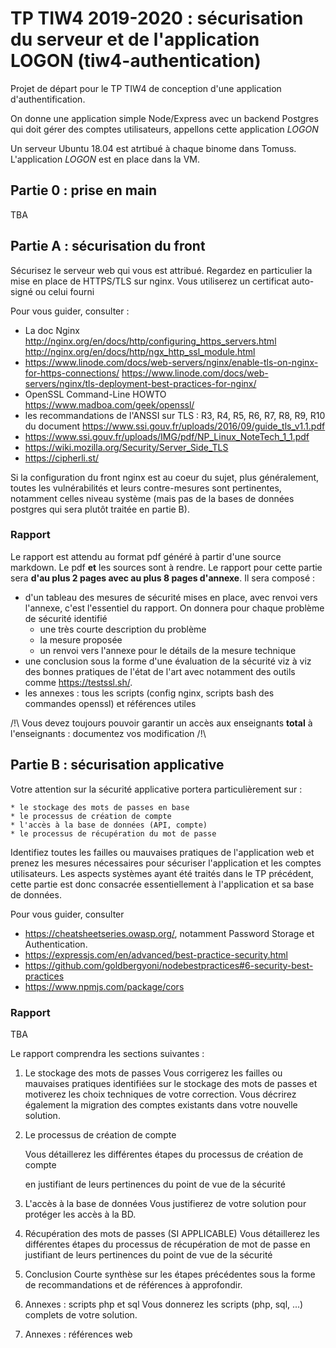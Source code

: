 TP TIW4 2019-2020 : sécurisation du serveur et de l'application LOGON (tiw4-authentication)
===========================================================================================

Projet de départ pour le TP TIW4 de conception d'une application d'authentification.

On donne une application simple Node/Express avec un backend Postgres qui doit gérer des comptes utilisateurs, appellons cette application _LOGON_


Un serveur Ubuntu 18.04 est atrtibué à chaque binome dans Tomuss. L'application _LOGON_ est en place dans la VM.

Partie 0 : prise en main
--------------------------------

TBA


Partie A : sécurisation du front
--------------------------------

Sécurisez le serveur web qui vous est attribué. Regardez en particulier la mise en place de HTTPS/TLS sur nginx.
Vous utiliserez un certificat auto-signé ou celui fourni

Pour vous guider, consulter :
 
 - La doc Nginx <http://nginx.org/en/docs/http/configuring_https_servers.html> <http://nginx.org/en/docs/http/ngx_http_ssl_module.html>
 - <https://www.linode.com/docs/web-servers/nginx/enable-tls-on-nginx-for-https-connections/> <https://www.linode.com/docs/web-servers/nginx/tls-deployment-best-practices-for-nginx/>
 - OpenSSL Command-Line HOWTO <https://www.madboa.com/geek/openssl/>
 - les recommandations de l'ANSSI sur TLS : R3, R4, R5, R6, R7, R8, R9, R10 du document <https://www.ssi.gouv.fr/uploads/2016/09/guide_tls_v1.1.pdf>
 - <https://www.ssi.gouv.fr/uploads/IMG/pdf/NP_Linux_NoteTech_1_1.pdf>
 - <https://wiki.mozilla.org/Security/Server_Side_TLS>
 - <https://cipherli.st/>

Si la configuration du front nginx est au coeur du sujet, plus généralement, toutes les vulnérabilités et leurs contre-mesures sont pertinentes, notamment celles niveau système (mais pas de la bases de données postgres qui sera plutôt traitée en partie B).

### Rapport

Le rapport est attendu au format pdf généré à partir d'une source markdown. Le pdf **et** les sources sont à rendre.
Le rapport pour cette partie sera **d'au plus 2 pages avec au plus 8 pages d'annexe**. Il sera composé :

 * d'un tableau des mesures de sécurité mises en place, avec renvoi vers l'annexe, c'est l'essentiel du rapport. On donnera pour chaque problème de sécurité identifié
    * une très courte description du problème
    * la mesure proposée
    * un renvoi vers l'annexe pour le détails de la mesure technique
 * une conclusion sous la forme d'une évaluation de la sécurité viz à viz des bonnes pratiques de l'état de l'art avec notamment des outils comme <https://testssl.sh/>.
 * les annexes : tous les scripts (config nginx, scripts bash des commandes openssl) et références utiles

/!\ Vous devez toujours pouvoir garantir un accès aux enseignants **total** à l'enseignants : documentez vos modification /!\


Partie B : sécurisation applicative
-----------------------------------

Votre attention sur la sécurité applicative portera particulièrement sur :

    * le stockage des mots de passes en base
    * le processus de création de compte
    * l'accès à la base de données (API, compte)
    * le processus de récupération du mot de passe


Identifiez toutes les failles ou mauvaises pratiques de l'application web et prenez les mesures nécessaires pour sécuriser l'application et les comptes utilisateurs. Les aspects systèmes ayant été traités dans le TP précédent, cette partie est donc consacrée essentiellement à l'application et sa base de données.

Pour vous guider, consulter

 *  <https://cheatsheetseries.owasp.org/>, notamment Password Storage et Authentication.
 * <https://expressjs.com/en/advanced/best-practice-security.html>
 * <https://github.com/goldbergyoni/nodebestpractices#6-security-best-practices>
 * <https://www.npmjs.com/package/cors>

### Rapport


TBA

Le rapport comprendra les sections suivantes :
    
 1. Le stockage des mots de passes
    Vous corrigerez les failles ou mauvaises pratiques identifiées sur le stockage
    des mots de passes et motiverez les choix techniques de votre correction.
    Vous décrirez également la migration des comptes existants dans votre nouvelle
    solution.
 2. Le processus de création de compte

      Vous détaillerez les différentes étapes du processus de création de compte

      en justifiant de leurs pertinences du point de vue de la sécurité

 3. L'accès à la base de données
    Vous justifierez de votre solution pour protéger les accès à la BD.
 4. Récupération des mots de passes (SI APPLICABLE)
    Vous détaillerez les différentes étapes du processus de récupération de mot
    de passe en justifiant de leurs pertinences du point de vue de la sécurité
 5. Conclusion
    Courte synthèse sur les étapes précédentes sous la forme de recommandations
    et de références à approfondir.
 6. Annexes : scripts php et sql
    Vous donnerez les scripts (php, sql, ...) complets de votre solution.
 7. Annexes : références web
 


